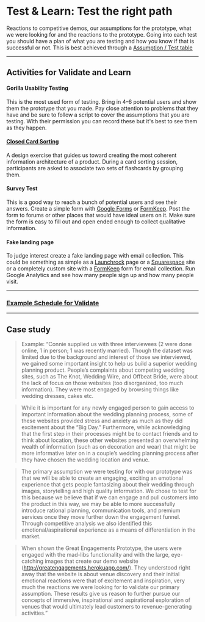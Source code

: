 # Test & Learn: Test the right path

Reactions to competitive demos, our assumptions for the prototype, what we were
looking for and the reactions to the prototype.
Going into each test you should have a plan of what you are testing and how you
know if that is successful or not. This is best achieved through a [Assumption /
Test table](../Exercises/assumptions.md)

---

## Activities for Validate and Learn

#### Gorilla Usability Testing

This is the most used form of testing. Bring in 4–6 potential users and show
them the prototype that you made. Pay close attention to problems that they have
and be sure to follow a script to cover the assumptions that you are testing.
With their permission you can record these but it's best to see them as they happen.

#### [Closed Card Sorting](../Exercises/card-sorting.md)

A design exercise that guides us toward creating the most coherent
information architecture of a product.
During a card sorting session,
participants are asked to associate two sets
of flashcards by grouping them.

#### Survey Test

This is a good way to reach a bunch of potential users and see their answers.
Create a simple form with [Google Forms](http://www.google.com/forms/about/)
or [FormKeep](https://formkeep.com/).
Post the form to forums or other places that would have ideal users on it.
Make sure the form is easy to fill out
and open ended enough to collect qualitative information.

#### Fake landing page

To judge interest create a fake landing page with email collection.
This could be something as simple
as a [Launchrock](http://launchrock.co/) page
or a [Squarespace](http://www.squarespace.com/) site or a
completely custom site with a [FormKeep](https://formkeep.com/) form
for email collection. Run Google Analytics and see how many people sign up and
how many people visit.

---

### [Example Schedule for Validate](Schedule.md)

---

## Case study

> Example: “Connie supplied us with three interviewees (2 were done online, 1 in
person; 1 was recently married). Though the dataset was limited due to the
background and interest of those we interviewed, we gained some important
insight to help us build a superior wedding planning product. People’s
complaints about competing wedding sites, such as The Knot, Wedding Wire, and
Offbeat Bride, were about the lack of focus on those websites (too
disorganized, too much information). They were most engaged by browsing things
like wedding dresses, cakes  etc.

> While it is important for any newly engaged person to gain access to important
information about the wedding planning process, some of these websites
provided stress and anxiety as much as they did excitement about the “Big
Day.” Furthermore, while acknowledging that the first step in their processes
might be to contact friends and to think about location, these other websites
presented an overwhelming wealth of information (such as on decoration and
wear) that might be more informative later on in a couple’s wedding planning
process after they have chosen the wedding location and venue.

> The primary assumption we were testing for with our prototype was that we will
be able to create an engaging, exciting an emotional experience that gets
people fantasizing about their wedding through images, storytelling and high
quality information. We chose to test for this because we believe that if we
can engage and pull customers into the product in this way, we may be able to
more successfully introduce rational planning, communication tools, and
premium services once they move further down the engagement funnel. Through
competitive analysis we also identified this emotional/aspirational experience
as a means of differentiation in the market.

> When shown the Great Engagements Prototype, the users were engaged with the
mad-libs functionality and with the large, eye-catching images that create our
demo website (http://greatengagements.herokuapp.com/). They understood right
away that the website is about venue discovery and their initial emotional
reactions were that of excitement and inspiration, very much the reactions we
were looking for to validate our primary assumption. These results give us
reason to further pursue our concepts of immersive, inspirational and
aspirational exploration of venues that would ultimately lead customers to
revenue-generating activities.”
